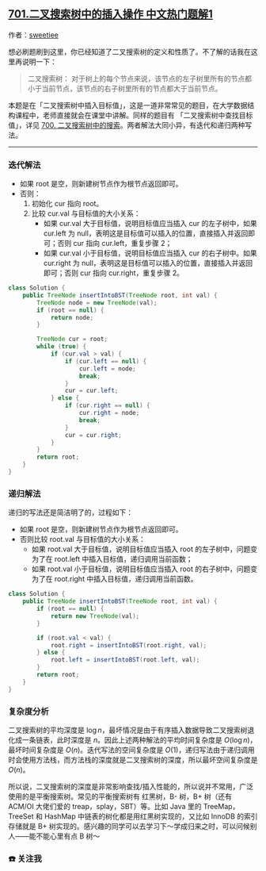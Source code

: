 ## [701.二叉搜索树中的插入操作 中文热门题解1](https://leetcode.cn/problems/insert-into-a-binary-search-tree/solutions/100000/2-de-cha-ru-by-sweetiee)

作者：[sweetiee](https://leetcode.cn/u/sweetiee)



想必刷题刷到这里，你已经知道了二叉搜索树的定义和性质了。不了解的话我在这里再说明一下：

> 二叉搜索树： 对于树上的每个节点来说，该节点的左子树里所有的节点都小于当前节点，该节点的右子树里所有的节点都大于当前节点。

本题是在「二叉搜索树中插入目标值」，这是一道非常常见的题目，在大学数据结构课程中，老师直接就会在课堂中讲解。同样的题目有 「二叉搜索树中查找目标值」，详见 [700. 二叉搜索树中的搜索](https://leetcode-cn.com/problems/search-in-a-binary-search-tree/)。两者解法大同小异，有迭代和递归两种写法。

---

### 迭代解法


* 如果 root 是空，则新建树节点作为根节点返回即可。
* 否则：
    1. 初始化 cur 指向 root。
    2. 比较 cur.val 与目标值的大小关系：
        * 如果 cur.val 大于目标值，说明目标值应当插入 cur 的左子树中，如果 cur.left 为 null，表明这是目标值可以插入的位置，直接插入并返回即可；否则 cur 指向 cur.left，重复步骤 2；
        * 如果 cur.val 小于目标值，说明目标值应当插入 cur 的右子树中。如果 cur.right 为 null，表明这是目标值可以插入的位置，直接插入并返回即可；否则 cur 指向 cur.right，重复步骤 2。


``` Java
class Solution {
    public TreeNode insertIntoBST(TreeNode root, int val) {
        TreeNode node = new TreeNode(val);
        if (root == null) {
            return node;
        }

        TreeNode cur = root;
        while (true) {
            if (cur.val > val) {
                if (cur.left == null) {
                    cur.left = node;
                    break;
                }
                cur = cur.left;
            } else {
                if (cur.right == null) {
                    cur.right = node;
                    break;
                } 
                cur = cur.right;
            }
        }
        return root;
    }
}

```

### 递归解法

递归的写法还是简洁明了的，过程如下：

* 如果 root 是空，则新建树节点作为根节点返回即可。
* 否则比较 root.val 与目标值的大小关系：
    * 如果 root.val 大于目标值，说明目标值应当插入 root 的左子树中，问题变为了在 root.left 中插入目标值，递归调用当前函数；
    * 如果 root.val 小于目标值，说明目标值应当插入 root 的右子树中，问题变为了在 root.right 中插入目标值，递归调用当前函数。

``` Java
class Solution {
    public TreeNode insertIntoBST(TreeNode root, int val) {
        if (root == null) {
            return new TreeNode(val);
        }

        if (root.val < val) {
            root.right = insertIntoBST(root.right, val);
        } else {
            root.left = insertIntoBST(root.left, val);
        }
        return root;
    }
}
```

### 复杂度分析

二叉搜索树的平均深度是 $\log n$，最坏情况是由于有序插入数据导致二叉搜索树退化成一条链表，此时深度是 $n$。因此上述两种解法的平均时间复杂度是 $O(\log n)$，最坏时间复杂度是 $O(n)$。迭代写法的空间复杂度是 $O(1)$，递归写法由于递归调用时会使用方法栈，而方法栈的深度就是二叉搜索树的深度，所以最坏空间复杂度是 $O(n)$。

所以说，二叉搜索树的深度是非常影响查找/插入性能的，所以说并不常用，广泛使用的是平衡搜索树。常见的平衡搜索树有 红黑树，B- 树，B+ 树（还有 ACM/OI 大佬们爱的 treap，splay，SBT）等。比如 Java 里的 TreeMap，TreeSet 和 HashMap 中链表的树化都是用红黑树实现的，又比如 InnoDB 的索引存储就是 B+ 树实现的。感兴趣的同学可以去学习下～学成归来之时，可以问候别人——能不能心里有点 B 树～

### ☎️ 关注我
